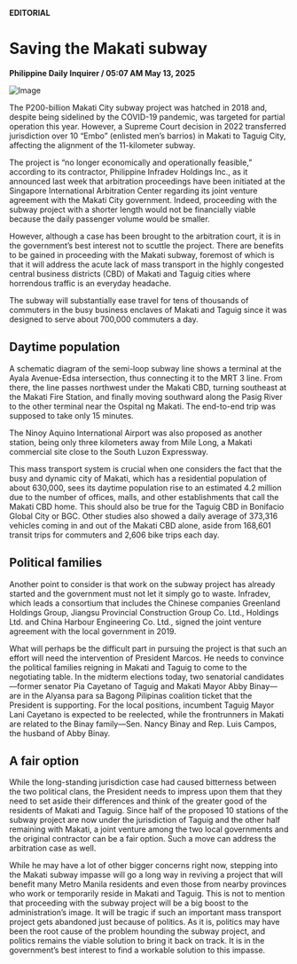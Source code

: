 **EDITORIAL**

# Saving the Makati subway

****Philippine Daily Inquirer / 05:07 AM May 13, 2025****

![Image](https://raw.githubusercontent.com/github-jl14/scrapy_api/refs/heads/main/images/editorial05132025.png)

The P200-billion Makati City subway project was hatched in 2018 and, despite being sidelined by the COVID-19 pandemic, was targeted for partial operation this year. However, a Supreme Court decision in 2022 transferred jurisdiction over 10 “Embo” (enlisted men’s barrios) in Makati to Taguig City, affecting the alignment of the 11-kilometer subway.

The project is “no longer economically and operationally feasible,” according to its contractor, Philippine Infradev Holdings Inc., as it announced last week that arbitration proceedings have been initiated at the Singapore International Arbitration Center regarding its joint venture agreement with the Makati City government. Indeed, proceeding with the subway project with a shorter length would not be financially viable because the daily passenger volume would be smaller.

However, although a case has been brought to the arbitration court, it is in the government’s best interest not to scuttle the project. There are benefits to be gained in proceeding with the Makati subway, foremost of which is that it will address the acute lack of mass transport in the highly congested central business districts (CBD) of Makati and Taguig cities where horrendous traffic is an everyday headache.

The subway will substantially ease travel for tens of thousands of commuters in the busy business enclaves of Makati and Taguig since it was designed to serve about 700,000 commuters a day.

## Daytime population

A schematic diagram of the semi-loop subway line shows a terminal at the Ayala Avenue-Edsa intersection, thus connecting it to the MRT 3 line. From there, the line passes northwest under the Makati CBD, turning southeast at the Makati Fire Station, and finally moving southward along the Pasig River to the other terminal near the Ospital ng Makati. The end-to-end trip was supposed to take only 15 minutes.

The Ninoy Aquino International Airport was also proposed as another station, being only three kilometers away from Mile Long, a Makati commercial site close to the South Luzon Expressway.

This mass transport system is crucial when one considers the fact that the busy and dynamic city of Makati, which has a residential population of about 630,000, sees its daytime population rise to an estimated 4.2 million due to the number of offices, malls, and other establishments that call the Makati CBD home. This should also be true for the Taguig CBD in Bonifacio Global City or BGC. Other studies also showed a daily average of 373,316 vehicles coming in and out of the Makati CBD alone, aside from 168,601 transit trips for commuters and 2,606 bike trips each day.

## Political families

Another point to consider is that work on the subway project has already started and the government must not let it simply go to waste. Infradev, which leads a consortium that includes the Chinese companies Greenland Holdings Group, Jiangsu Provincial Construction Group Co. Ltd., Holdings Ltd. and China Harbour Engineering Co. Ltd., signed the joint venture agreement with the local government in 2019.

What will perhaps be the difficult part in pursuing the project is that such an effort will need the intervention of President Marcos. He needs to convince the political families reigning in Makati and Taguig to come to the negotiating table. In the midterm elections today, two senatorial candidates—former senator Pia Cayetano of Taguig and Makati Mayor Abby Binay—are in the Alyansa para sa Bagong Pilipinas coalition ticket that the President is supporting. For the local positions, incumbent Taguig Mayor Lani Cayetano is expected to be reelected, while the frontrunners in Makati are related to the Binay family—Sen. Nancy Binay and Rep. Luis Campos, the husband of Abby Binay.

## A fair option

While the long-standing jurisdiction case had caused bitterness between the two political clans, the President needs to impress upon them that they need to set aside their differences and think of the greater good of the residents of Makati and Taguig. Since half of the proposed 10 stations of the subway project are now under the jurisdiction of Taguig and the other half remaining with Makati, a joint venture among the two local governments and the original contractor can be a fair option. Such a move can address the arbitration case as well.

While he may have a lot of other bigger concerns right now, stepping into the Makati subway impasse will go a long way in reviving a project that will benefit many Metro Manila residents and even those from nearby provinces who work or temporarily reside in Makati and Taguig. This is not to mention that proceeding with the subway project will be a big boost to the administration’s image. It will be tragic if such an important mass transport project gets abandoned just because of politics. As it is, politics may have been the root cause of the problem hounding the subway project, and politics remains the viable solution to bring it back on track. It is in the government’s best interest to find a workable solution to this impasse.